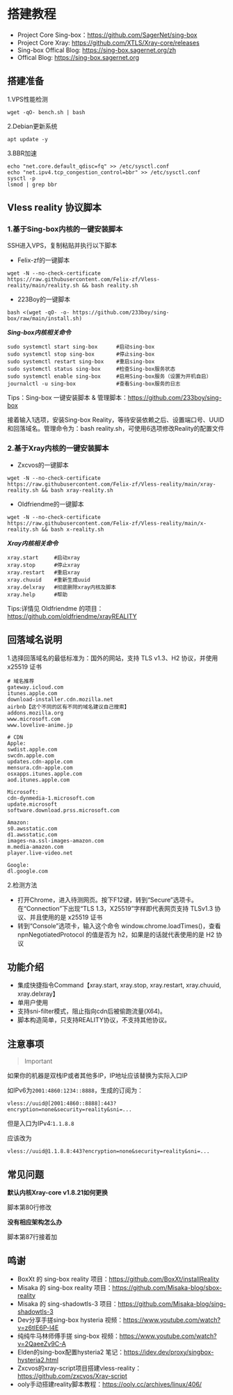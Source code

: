 # 搭建教程

- Project Core Sing-box：https://github.com/SagerNet/sing-box
- Project Core Xray: https://github.com/XTLS/Xray-core/releases
- Sing-box Offical Blog: https://sing-box.sagernet.org/zh
- Offical Blog: https://sing-box.sagernet.org

## 搭建准备
1.VPS性能检测
```
wget -qO- bench.sh | bash
```
2.Debian更新系统
```
apt update -y
```
3.BBR加速
```
echo "net.core.default_qdisc=fq" >> /etc/sysctl.conf
echo "net.ipv4.tcp_congestion_control=bbr" >> /etc/sysctl.conf
sysctl -p
lsmod | grep bbr
```

## Vless reality 协议脚本

### 1.基于Sing-box内核的一键安装脚本

SSH进入VPS，复制粘贴并执行以下脚本  

- Felix-zf的一键脚本
```
wget -N --no-check-certificate https://raw.githubusercontent.com/Felix-zf/Vless-reality/main/reality.sh && bash reality.sh
```
- 223Boy的一键脚本
```
bash <(wget -qO- -o- https://github.com/233boy/sing-box/raw/main/install.sh)
```

***Sing-box内核相关命令***
```
sudo systemctl start sing-box      #启动sing-box
sudo systemctl stop sing-box       #停止sing-box
sudo systemctl restart sing-box    #重启sing-box
sudo systemctl status sing-box     #检查Sing-box服务状态
sudo systemctl enable sing-box     #启用Sing-box服务（设置为开机自启）
journalctl -u sing-box             #查看Sing-box服务的日志
```
Tips：Sing-box 一键安装脚本 & 管理脚本：https://github.com/233boy/sing-box

接着输入1选项，安装Sing-box Reality，等待安装依赖之后、设置端口号、UUID和回落域名。管理命令为：bash reality.sh，可使用6选项修改Reality的配置文件

### 2.基于Xray内核的一键安装脚本

- Zxcvos的一键脚本
```
wget -N --no-check-certificate https://raw.githubusercontent.com/Felix-zf/Vless-reality/main/xray-reality.sh && bash xray-reality.sh
```
- Oldfriendme的一键脚本
```
wget -N --no-check-certificate https://raw.githubusercontent.com/Felix-zf/Vless-reality/main/x-reality.sh && bash x-reality.sh
```

***Xray内核相关命令***
```
xray.start     #启动xray
xray.stop      #停止xray
xray.restart   #重启xray
xray.chuuid    #重新生成uuid
xray.delxray   #彻底删除xray内核及脚本
xray.help      #帮助
```
Tips:详情见 Oldfriendme 的项目：https://github.com/oldfriendme/xrayREALITY

## 回落域名说明
1.选择回落域名的最低标准为：国外的网站，支持 TLS v1.3、H2 协议，并使用 x25519 证书  
```
# 域名推荐
gateway.icloud.com
itunes.apple.com
download-installer.cdn.mozilla.net
airbnb【这个不同的区有不同的域名建议自己搜索】
addons.mozilla.org
www.microsoft.com
www.lovelive-anime.jp

# CDN
Apple:
swdist.apple.com
swcdn.apple.com
updates.cdn-apple.com
mensura.cdn-apple.com
osxapps.itunes.apple.com
aod.itunes.apple.com

Microsoft:
cdn-dynmedia-1.microsoft.com
update.microsoft
software.download.prss.microsoft.com

Amazon:
s0.awsstatic.com
d1.awsstatic.com
images-na.ssl-images-amazon.com
m.media-amazon.com
player.live-video.net

Google:
dl.google.com
```
2.检测方法  
- 打开Chrome，进入待测网页。按下F12键，转到“Secure”选项卡。在“Connection”下出现“TLS 1.3，X25519”字样即代表网页支持 TLSv1.3 协议、并且使用的是 x25519 证书
- 转到“Console”选项卡，输入这个命令 window.chrome.loadTimes()，查看 npnNegotiatedProtocol 的值是否为 h2，如果是的话就代表使用的是 H2 协议


## 功能介绍
- 集成快捷指令Command【xray.start, xray.stop, xray.restart, xray.chuuid, xray.delxray】
- 单用户使用
- 支持sni-filter模式，阻止指向cdn后被偷跑流量(X64)。
- 脚本构造简单，只支持REALITY协议，不支持其他协议。


## 注意事项
> Important

如果你的机器是双栈IP或者其他多IP，IP地址应该替换为实际入口IP

如IPv6为`2001:4860:1234::8888`，生成的订阅为：

`vless://uuid@[2001:4860::8888]:443?encryption=none&security=reality&sni=...`

但是入口为IPv4:`1.1.8.8`

应该改为

`vless://uuid@1.1.8.8:443?encryption=none&security=reality&sni=...`


## 常见问题
**默认内核Xray-core v1.8.21如何更换**

脚本第80行修改

**没有相应架构怎么办**

脚本第87行接着加


## 鸣谢

* BoxXt 的 sing-box reality 项目：https://github.com/BoxXt/installReality
* Misaka 的 sing-box reality 项目：https://github.com/Misaka-blog/sbox-reality
* Misaka 的 sing-shadowtls-3 项目：https://github.com/Misaka-blog/sing-shadowtls-3
* Dev分享手搓sing-box hysteria 视频：https://www.youtube.com/watch?v=z6tIE6P-l4E
* 纯纯牛马林师傅手搓 sing-box 视频：https://www.youtube.com/watch?v=2QaeeZv9C-A
* Elden的sing-box配置hysteria2 笔记：https://idev.dev/proxy/singbox-hysteria2.html
* Zxcvos的xray-script项目搭建vless-reality：https://github.com/zxcvos/Xray-script
* ooly手动搭建reality脚本教程：https://ooly.cc/archives/linux/406/

